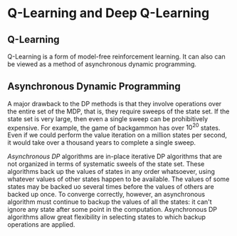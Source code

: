 # Q-Learning and Deep Q-Learning

## Q-Learning

Q-Learning is a form of model-free reinforcement learning. It can also can be viewed as a method of asynchronous dynamic programming. 



## Asynchronous Dynamic Programming

A major drawback to the DP methods is that they involve operations over the entire set of the MDP, that is, they require sweeps of the state set. If the state set is very large, then even a single sweep can be prohibitively expensive. For example, the game of backgammon has over ${10}^{20}$ states.  Even if we could perform the value iteration on a million states per second, it would take over a thousand years to complete a single sweep.

_Asynchronous DP_ algorithms are in-place iterative DP algorithms that are not organized in terms of systematic sweels of the state set. These algorithms back up the values of states in any order whatsoever, using whatever values of other states happen to be available. The values of some states may be backed uo several times before the values of others are backed up once. To converge correctly, however, an asynchronous algorithm must continue to backup the values of all the states: it can't ignore any state after some point in the computation. Asynchronous DP algorithms allow great flexibility in selecting states to which backup operations are applied. 

